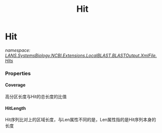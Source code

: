 ﻿---
title: Hit
---

# Hit
_namespace: [LANS.SystemsBiology.NCBI.Extensions.LocalBLAST.BLASTOutput.XmlFile.Hits](N-LANS.SystemsBiology.NCBI.Extensions.LocalBLAST.BLASTOutput.XmlFile.Hits.html)_





### Properties

#### Coverage
高分区长度与Hit的总长度的比值
#### HitLength
Hit序列比对上的区域长度，与Len属性不同的是，Len属性指的是Hit序列本身的长度

